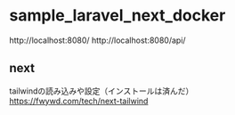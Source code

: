 # sample_laravel_next_docker
http://localhost:8080/
http://localhost:8080/api/

## next
tailwindの読み込みや設定（インストールは済んだ）
https://fwywd.com/tech/next-tailwind

